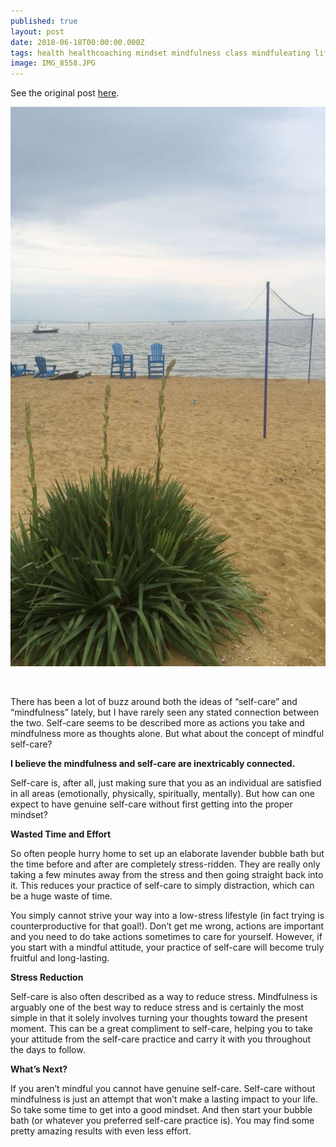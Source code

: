 ```yaml
---
published: true
layout: post
date: 2018-06-18T00:00:00.000Z
tags: health healthcoaching mindset mindfulness class mindfuleating lifecoaching naturalmovement life stress stressmanagement lifestyle coaching food self-improvement exercise diet nutrition chekcoach chekinstitute goals
image: IMG_8558.JPG
---
```


See the original post [here](https://www.pittsburghfitnessproject.com/mindful-self-care/).


![IMG_8558.JPG](/content/IMG_8558.JPG)

<br>

There has been a lot of buzz around both the ideas of “self-care” and “mindfulness” lately, but I have rarely seen any stated connection between the two. Self-care seems to be described more as actions you take and mindfulness more as thoughts alone. But what about the concept of mindful self-care?


**I believe the mindfulness and self-care are inextricably connected.**

Self-care is, after all, just making sure that you as an individual are satisfied in all areas (emotionally, physically, spiritually, mentally). But how can one expect to have genuine self-care without first getting into the proper mindset?

**Wasted Time and Effort**

So often people hurry home to set up an elaborate lavender bubble bath but the time before and after are completely stress-ridden. They are really only taking a few minutes away from the stress and then going straight back into it. This reduces your practice of self-care to simply distraction, which can be a huge waste of time.

You simply cannot strive your way into a low-stress lifestyle (in fact trying is counterproductive for that goal!). Don’t get me wrong, actions are important and you need to do take actions sometimes to care for yourself. However, if you start with a mindful attitude, your practice of self-care will become truly fruitful and long-lasting.

**Stress Reduction**

Self-care is also often described as a way to reduce stress.  Mindfulness is arguably one of the best way to reduce stress and is certainly the most simple in that it solely involves turning your thoughts toward the present moment. This can be a great compliment to self-care, helping you to take your attitude from the self-care practice and carry it with you throughout the days to follow.

**What’s Next?**

If you aren’t mindful you cannot have genuine self-care. Self-care without mindfulness is just an attempt that won’t make a lasting impact to your life. So take some time to get into a good mindset. And then start your bubble bath (or whatever you preferred self-care practice is). You may find some pretty amazing results with even less effort.
